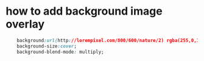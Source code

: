 # how to add background image overlay
~~~css
	background:url(http://lorempixel.com/800/600/nature/2) rgba(255,0,150,0.3);
	background-size:cover;
	background-blend-mode: multiply;
~~~
